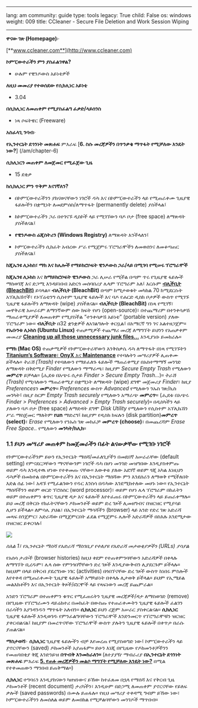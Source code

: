 

---

lang: am
community: guide
type: tools
legacy: True
child: False
os: windows
weight: 009
title: CCleaner - Secure File Deletion and Work Session Wiping

---

**ዋናው ገጽ (Homepage)**፦

[**www.ccleaner.com**](http://www.ccleaner.com)

**ኮምፒውተራችን ምን ያስፈልገዋል?**
- ሁሉም የዊንዶውስ አይነቴዎች

**ለዚህ መመሪያ የተወሰደው የሲክሊነር አይነቴ**
- 3.04

**በሲክሊነር ለመጠቀም የሚያስፈልግ ፈቃድ/ላይሰንስ**
- ነጻ ሶፍትዌር (Freeware)


**አስፈላጊ ንባብ**፦

**የኢንተርኔት ደኅንነት መጽሐፍ** ምእራፍ [**6. ስሱ መረጃዎችን በጥንቃቄ ማጥፋት የሚቻለው እንዴት ነው?**] (/am/chapter-6)


**ሲክሊነርን መጠቀም ለመጀመር የሚፈጀው ጊዜ**
- 15 ደቂቃ


**ከሲክሊነር ምን ጥቅም እናገኛለን?**

- በኮምፒውተራችንን ያከናወናቸውን ነገሮች ዱካ እና በኮምፒውተራችን ላይ የሚጠራቀሙ ጊዜያዊ ፋይሎችን በቋሚነት ለመደምሰስ/ለማጥፋት (permanently delete) ያስችላል፤

- ከኮምፒውተራችን ጋራ በተገናኙ ዲስኮች ላይ የሚገኘውን ባዶ ቦታ (free space) ለማጽዳት ያስችለናል፤

- **የዊንዶውስ ሬጂስትሪን (Windows Registry)** ለማጽዳት እንችላለን፤

- ኮምፒውተራችን ሲከፈት አብረው  ሥራ የሚጀምሩ ፕሮግራሞችን ለመወሰንና ለመቆጣጠር ያስችለናል፤ 


**ከጂኤንዩ ሊኑክስ፣ ማክ እና ከሌሎች የማይክሮሶፍት ዊንዶውስ ጋራ/ላይ በሚገባ የሚሠሩ ፕሮግራሞች**

**ከጂኤንዩ ሊኑክስ** እና **ከማይክሮሶፍት ዊንዶውስ** ጋራ ሊሠራ የሚችል በጣም ጥሩ የጊዜያዊ ፋይሎች ማስወገጃ እና ድጋሚ እንዳይነበብ አድርጎ መሰባበሪያ ሌላም ፕሮግራም አለ፤ እርሱም [**ብሊችቢት (BleachBit)**](http://bleachbit.sourceforge.net/) ይባላል። **ብሊችቢት (BleachBit)** በጣም ከሚታወቁት መካከል 70 ከሚደርሱት አፕሊኬሽኖች፣ የኦፐሬቲንግ ሲስተም ጊዜያዊ ፋይሎች እና ባዶ የሐርድ ዲስክ ቦታዎች ውስጥ የሚገኙ ጊዜያዊ ፋይሎችን ለማጽዳት (wipe) ያስችለናል። **ብሊችቢት (BleachBit)** በነጻ የሚገኝ፣ መዋቅራዊ አሠራሩም ለማንኛውም ሰው ክፍት የሆነ (open-source)፣ በተጨማሪም በተንቀሳቃሽ ማጠራቀሚያዎች ለመጠቀም የሚያስችል “ተንቀሳቃሽ  አይነቴ” (portable version) ያለው ፕሮግራም ነው። **ብሊችቢት** በ32 ቋንቋዎች ለአገልግሎት ቀርቧል፤ በአማርኛ ግን ገና አልተዘጋጀም። **የኡቡንቱ ሊኑክስ (Ubuntu Linux)** ተጠቃሚዎች ተጨማሪ መረጃ ለማግኘት ይህንን የአጠቃቀም መመሪያ [**Cleaning up all those unnecessary junk files…**](http://ubuntuforums.org/showthread.php?t=140920) እንዲያነቡ ይመከራሉ።

**የማክ (Mac OS)** ተጠቃሚዎች የኮምፒውተራቸውን እንቅስቃሴ ዱካ ለማጥፋት በነጻ የሚገኙትን [**Titanium’s Software**፣ **OnyX** እና **Maintenance**](http://www.titanium.free.fr/) የተባሉትን መሣሪያዎች ሊጠቀሙ ይችላሉ። *ትራሽ (Trash)* የተባለውን የማይፈለጉ ፋይሎች ማጠራቀሚያ በአስተማማኝ መንገድ ለማጽዳት በቅድሚያ *Finder* የሚለውን ማማራጫ፣ ከዚያም *Secure Empty Trash* የሚለውን **መምረጥ** ይቻላል። (ሒደቱ በአጭሩ ሲታይ *Finder > Secure Empty Trash...*)። *ትራሽ (Trash)* የሚባለውን ማጠራቀሚያ በቋሚነት ለማጽዳት (wipe) ደግሞ መጀመሪያ *Finder*፣ ከዚያ *Preferences*ን **መምረጥ**። *Preferences* ውስጥ *Advanced* የሚለውን ንኡስ ገጽ/ኪስ መንካት፤ በዚያ ስርም *Empty Trash securely* የሚለውን አማራጭ **መምረጥ**። (ሒደቱ በአጭሩ *Finder > Preferences > Advanced > Empty Trash securely*)። በዲስካችን ላይ ያለውን ባዶ ቦታ (free space) ለማድዳት ደግሞ *Disk Utility* የሚለውን የሲስተም አፕሊኬሽን ሥራ ማስጀመር ማለትም **run** ማድረግ፤ ከዚያም የዲስክ ክፍሉን (disk partition)**መምረጥ (select)**፣ *Erase* የሚለውን የንኡስ ገጽ መክፈቻ **መምረጥ (choose)**፣ በመጨረሻም *Erase Free Space..* የሚለውን **መንካት/ክሊክ**።


### 1.1 ይህን መሣሪያ መጠቀም ከመጀመራችን በፊት ልናውቃቸው የሚገቡ ነገሮች ###

የኮምፒውተራችንም ይሁን የኢንተርኔት ማሰሻ/መፈለጊያችን በመደበኛ አሠራራቸው (default setting) የምናደርጋቸውን ማናቸውንም ነገሮች ዱካ በሆነ መንገድ መዝግበው እንዲያስቀምጡ ወይም ዱካ እንዲተዉ ሆነው የተቀመጡ ናቸው። እውቀቱ ያለው አደገኛ ወይም ጎጂ አካል እነዚህን ዱካዎች በመከተል በኮምፒውተራችን እና በኢንተርኔት ማሰሻው ምን እንደሰራን ለማወቅ የሚችለበት እድል ሰፊ ነው፤ አዳኙ የሚፈልገውን የዱር እንስሳ በዱካው እንደሚከተለው መሆኑ ነው። የኢንተርኔት ማሰሻችንን ወይም ወርድ ፕሮሰሰር (word processor)፣ ወይም የሆነ ሌላ ፕሮግራም በከፈትን ወይም በተጠቀምን ቁጥር ጊዜያዊ ዳታ እና ፋይሎች እየተፈጠሩ በኮምፒውተራችን ላይ ይጠራቀማሉ። ይህ መረጃ በቅርቡ የከፈትናቸውን ዶክመንቶች ወይም ድረ ገጾች ሊመዘግብና በዝርዝር የሚያሳይ ሊሆን ይችላል። ለምሳሌ ያህል፣ በኢንተርኔት ማሳሻችን (browser) ላይ አንድ የድረ ገጽ አድራሻ መጻፍ ስንጀምር፣ አድራሻው በሚጀምርበት ፊደል የሚጀምሩ ሌሎች አድራሻዎች በስእሉ እንደሚታው በዝርዝር ይቀርባሉ፤ 


![](/sbox/screen/nuccleaner-en/00.png)

*ስእል 1፤ የኢንተርኔት ማሰሻ የአድራሻ ማስገቢያ የተለያዩ የአድራሻ መታወቂያዎችን (URLs) ያሳያል*

የአሰሳ ታሪኮች (browser histories) ከዚህ ቀደም የተጠቀምንባቸውን አድራሻዎች በቀላሉ ለማግኘት ቢረዱም፣ ሌላ ሰው የምንጎበኛቸውን ድረ ገጾች እንዲያውቅብን ሊያደርጉም ይችላሉ። ከዚህም በላይ በቅርብ ያደረግነው ነገር (activities) በጎበኘናቸው ድረ ገጾች ውስጥ ከነበሩ ምስሎች እየተቀዳ በሚጠራቀሙት ጊዜያዊ ፋይሎች አማካይነት በቀላሉ ሊታወቅ ይችላል። ይህም የኢሜይል መልእክቶችን እና በኢንተርኔት ቅጾች/ፎርሞች ላይ የጻፍነውን መረጃ ይጨምራል። 
 
አንድን ፕሮግራም በተጠቀምን ቁጥር የሚፈጠሩትን ጊዜያዊ መረጃዎች/ዳታ ለማስወገድ (remove) በየጊዜው የፕሮግራሙን ዳይሬክተሪ በመክፈት በውስጡ የተጠራቀሙትን ጊዜያዊ ፋይሎች ፈልገን በራሳችን እያንዳንዱን ማጥፋት አለብን። **ሲክሊነር** ይህን ረጅም አሠራር ያስቀርልናል። **ሲክሊነር** ጊዜያዊ ፋይሎች እንዲወገዱ የምንፈልግባቸውን ፕሮግራሞች እንድንመርጥ የፕሮግራሞቹን ዝርዝር ያቀርብልናል፤ ከዚያም በመረጥናቸው ፕሮግራሞች ውስጥ ያሉትን ጊዜያዊ ፋይሎች በቀጥታ በራሱ ያጠልናል። 

**ማስታወሻ**፦ **ሲክሊነር** ጊዜያዊ ፋይሎችን ብቻ እየመረጠ የሚያስወግድ ነው፤ ኮምፒውተራችን ላይ ያኖርናቸውን (saved) ዶክመንቶች አያጠፋም። ይሁን እነጂ በየጊዜው የዶክመንቶቻችንን የመጠባበቂያ ቅጂ እንድንይዝ **በጥብቅ እንመከራለን።** (ለተያያዥ ማብራሪያ **በኢንተርኔት ደኅንነት መጽሐፍ** ምእራፍ [**5. የጠፉ መረጃዎችን መልሶ ማግኘት የሚቻለው እንዴት ነው?**](/am/chapter-5) በሚል የተቀመጠውን ማንበብ ይጠቅማል።)

**ሲክሊነር** ተግባሩን እንዲያከናውን ካዘዝነውና ይኸው ከተፈጸመ በኋላ የማሰሻ እና የቅርብ ጊዜ ዶክመንቶች (recent document) ታሪካችን፣ እንዲሁም በድጋሚ ለመጠቀም ያኖርናቸው የይለፍ ቃሎች (saved passwords) በሙሉ ይጠፋሉ። የዚህ መሣሪያ ተቀዳሚ ግብም ይኸው ነው፣ ኮምፒውተራችንን ለመሰለል ወይም ለመበከል የሚቻልባቸውን መንገዶች ማጥበብ።

